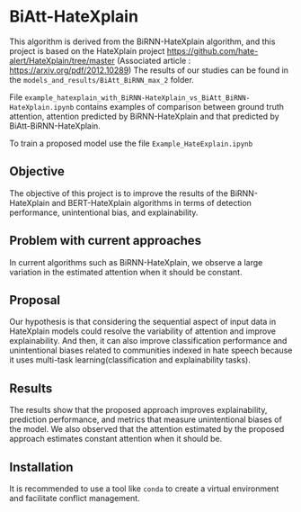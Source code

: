 # BiAtt-HateXplain
This algorithm is derived from the BiRNN-HateXplain algorithm, and this project is based on the HateXplain project https://github.com/hate-alert/HateXplain/tree/master (Associated article : https://arxiv.org/pdf/2012.10289)
The results of our studies can be found in the ```models_and_results/BiAtt_BiRNN_max_2``` folder.

File ```example_hatexplain_with_BiRNN-HateXplain_vs_BiAtt_BiRNN-HateXplain.ipynb``` contains examples of comparison between ground truth attention, attention predicted by BiRNN-HateXplain and that predicted by BiAtt-BiRNN-HateXplain.

To train a proposed model use the file ```Example_HateExplain.ipynb```

## Objective
The objective of this project is to improve the results of the BiRNN-HateXplain and BERT-HateXplain algorithms in terms of detection performance, unintentional bias, and explainability.

## Problem with current approaches
In current algorithms such as BiRNN-HateXplain, we observe a large variation in the estimated attention when it should be constant.

## Proposal
Our hypothesis is that considering the sequential aspect of input data in HateXplain models could resolve the variability of attention and improve explainability. And then, it can also improve classification performance and unintentional biases related to communities indexed in hate speech  because it uses multi-task learning(classification and explainability tasks).

## Results
The results show that the proposed approach improves explainability, prediction performance, and metrics that measure unintentional biases of the model. We also observed that the attention estimated by the proposed approach estimates constant attention when it should be.

## Installation
It is recommended to use a tool like ```conda``` to create a virtual environment and facilitate conflict management.
